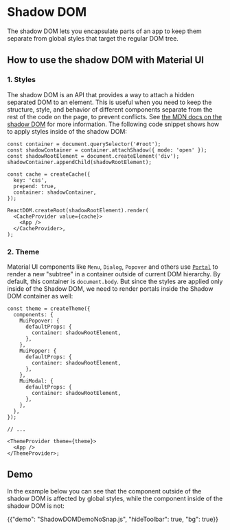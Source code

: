 # Shadow DOM

<p class="description">The shadow DOM lets you encapsulate parts of an app to keep them separate from global styles that target the regular DOM tree.</p>

## How to use the shadow DOM with Material UI

### 1. Styles

The shadow DOM is an API that provides a way to attach a hidden separated DOM to an element.
This is useful when you need to keep the structure, style, and behavior of different components separate from the rest of the code on the page, to prevent conflicts.
See [the MDN docs on the shadow DOM](https://developer.mozilla.org/en-US/docs/Web/API/Web_components/Using_shadow_DOM) for more information.
The following code snippet shows how to apply styles inside of the shadow DOM:

```tsx
const container = document.querySelector('#root');
const shadowContainer = container.attachShadow({ mode: 'open' });
const shadowRootElement = document.createElement('div');
shadowContainer.appendChild(shadowRootElement);

const cache = createCache({
  key: 'css',
  prepend: true,
  container: shadowContainer,
});

ReactDOM.createRoot(shadowRootElement).render(
  <CacheProvider value={cache}>
    <App />
  </CacheProvider>,
);
```

### 2. Theme

Material UI components like `Menu`, `Dialog`, `Popover` and others use [`Portal`](/material-ui/react-portal/) to render a new "subtree" in a container outside of current DOM hierarchy.
By default, this container is `document.body`.
But since the styles are applied only inside of the Shadow DOM, we need to render portals inside the Shadow DOM container as well:

```tsx
const theme = createTheme({
  components: {
    MuiPopover: {
      defaultProps: {
        container: shadowRootElement,
      },
    },
    MuiPopper: {
      defaultProps: {
        container: shadowRootElement,
      },
    },
    MuiModal: {
      defaultProps: {
        container: shadowRootElement,
      },
    },
  },
});

// ...

<ThemeProvider theme={theme}>
  <App />
</ThemeProvider>;
```

## Demo

In the example below you can see that the component outside of the shadow DOM is affected by global styles, while the component inside of the shadow DOM is not:

{{"demo": "ShadowDOMDemoNoSnap.js", "hideToolbar": true, "bg": true}}
